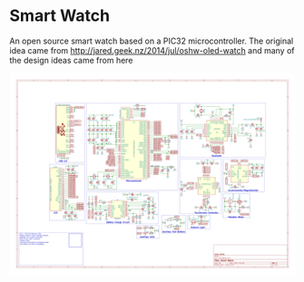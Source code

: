 # Smart Watch

An open source smart watch based on a PIC32 microcontroller. The original idea came from http://jared.geek.nz/2014/jul/oshw-oled-watch and many of the design ideas came from here

![Schematic](https://raw.githubusercontent.com/jamolnng/Smart-Watch/master/Hardware/Schematics/SmartWatch.svg)